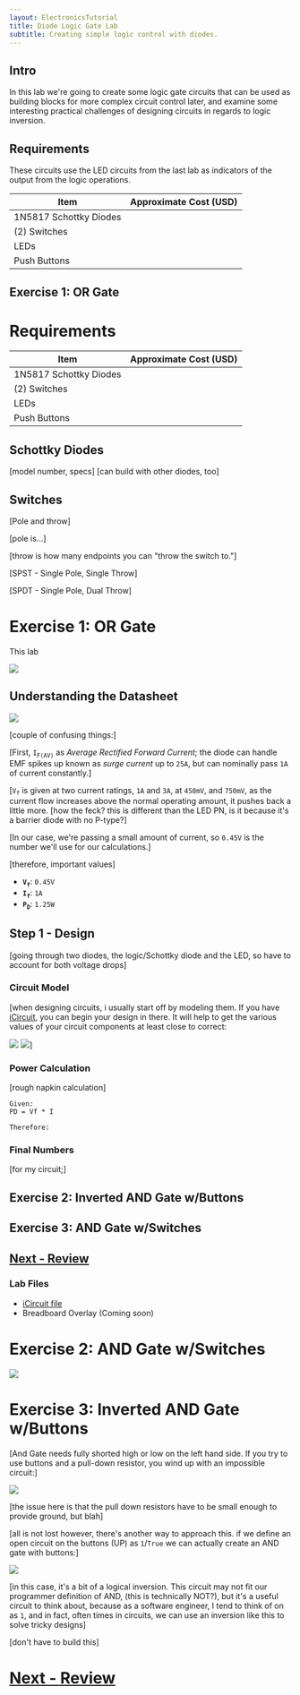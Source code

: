 ```yaml
---
layout: ElectronicsTutorial
title: Diode Logic Gate Lab
subtitle: Creating simple logic control with diodes.
---
```


## Intro

In this lab we're going to create some logic gate circuits that can be used as building blocks for more complex circuit control later, and examine some interesting practical challenges of designing circuits in regards to logic inversion.

## Requirements
These circuits use the LED circuits from the last lab as indicators of the output from the logic operations.

| Item | Approximate Cost (USD) |
| --- | --- |
| 1N5817 Schottky Diodes |
| (2) Switches |
| LEDs | |
| Push Buttons | |

## Exercise 1: OR Gate
# Requirements

| Item                                     | Approximate Cost (USD) |
| ---------------------------------------- | ---------------------- |
| 1N5817 Schottky Diodes                    |
| (2) Switches                             |
| LEDs  ||
| Push Buttons   ||

## Schottky Diodes

[model number, specs]
[can build with other diodes, too]

## Switches

[Pole and throw]

[pole is...]

[throw is how many endpoints you can "throw the switch to."]

[SPST - Single Pole, Single Throw]

[SPDT - Single Pole, Dual Throw]

# Exercise 1: OR Gate

This lab

![](../Support_Files/Lab_Circuit_Logical_OR_Gate.svg)


## Understanding the Datasheet

![](../Support_Files/SS_Schottky_Diode_Datasheet.png)

[couple of confusing things:]

[First, `I`<sub>`F(AV)`</sub> as _Average Rectified Forward Current_; the diode can handle EMF spikes up known as _surge current_ up to `25A`, but can nominally pass `1A` of current constantly.]

[`V`<sub>`f`</sub> is given at two current ratings, `1A` and `3A`, at `450mV`, and `750mV`, as the current flow increases above the normal operating amount, it pushes back a little more. [how the feck? this is different than the LED PN, is it because it's a barrier diode with no P-type?]

[In our case, we're passing a small amount of current, so `0.45V` is the number we'll use for our calculations.]

[therefore, important values]

* **`V`<sub>`f`</sub>**: `0.45V`
* **`I`<sub>`f`</sub>**: `1A`
* **`P`<sub>`D`</sub>**: `1.25W`


## Step 1 - Design

[going through two diodes, the logic/Schottky diode and the LED, so have to account for both voltage drops]

### Circuit Model

[when designing circuits, i usually start off by modeling them. 
If you have [iCircuit](http://icircuitapp.com), you can begin your design in there. It will help to get the various values of your circuit components at least close to correct:

![](../Support_Files/SS_ICircuit_Single_LED_Lab.png)
![](../Support_Files/SS_iCircuit_OR_Lab.png)]

### Power Calculation

[rough napkin calculation]

```
Given:
PD = Vf * I

Therefore:

```

### Final Numbers

[for my circuit;]

## Exercise 2: Inverted AND Gate w/Buttons

## Exercise 3: AND Gate w/Switches

## [Next - Review](../Review)
### Lab Files

* [iCircuit file](../Support_Files/LAB_OR_Gate.icircuit)
* Breadboard Overlay (Coming soon)


# Exercise 2: AND Gate w/Switches

![](../Support_Files/Lab_Circuit_Logical_AND_Gate.svg)

# Exercise 3: Inverted AND Gate w/Buttons

[And Gate needs fully shorted high or low on the left hand side. If you try to use buttons and a pull-down resistor, you wind up with an impossible circuit:]

![](../Support_Files/SS_iCircuit_Impossible_AND_Gate.png)

[the issue here is that the pull down resistors have to be small enough to provide ground, but blah]

[all is not lost however, there's another way to approach this. if we define an open circuit on the buttons (UP) as `1`/`True` we can actually create an AND gate with buttons:]

![](../Support_Files/Lab_Circuit_Logical_AND_Gate_Inverted.svg)

[in this case, it's a bit of a logical inversion. This circuit may not fit our programmer definition of AND, (this is technically NOT?), but it's a useful circuit to think about, because as a software engineer, I tend to think of on as `1`, and in fact, often times in circuits, we can use an inversion like this to solve tricky designs]

[don't have to build this]


# [Next - Review](../Review)
